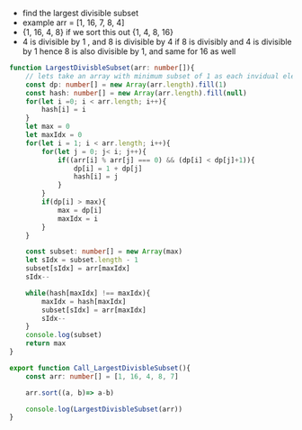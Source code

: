 - find the largest divisible subset
- example arr = [1, 16, 7, 8, 4]
- {1, 16, 4, 8} if we sort this out {1, 4, 8, 16}
- 4 is divisible by 1 , and 8 is divisible by 4 if 8 is divisibly and 4 is divisible by 1 hence 8 is also divisible by 1, and same for 16 as well


```ts
function LargestDivisbleSubset(arr: number[]){
    // lets take an array with minimum subset of 1 as each invidual element is a subset
    const dp: number[] = new Array(arr.length).fill(1)
    const hash: number[] = new Array(arr.length).fill(null)
    for(let i =0; i < arr.length; i++){
        hash[i] = i
    }
    let max = 0
    let maxIdx = 0
    for(let i = 1; i < arr.length; i++){
        for(let j = 0; j< i; j++){
            if((arr[i] % arr[j] === 0) && (dp[i] < dp[j]+1)){
                dp[i] = 1 + dp[j]
                hash[i] = j
            }
        }
        if(dp[i] > max){
            max = dp[i]
            maxIdx = i
        }
    }

    const subset: number[] = new Array(max)
    let sIdx = subset.length - 1
    subset[sIdx] = arr[maxIdx]
    sIdx--

    while(hash[maxIdx] !== maxIdx){
        maxIdx = hash[maxIdx]
        subset[sIdx] = arr[maxIdx]
        sIdx--
    }
    console.log(subset)
    return max
}

export function Call_LargestDivisbleSubset(){
    const arr: number[] = [1, 16, 4, 8, 7]

    arr.sort((a, b)=> a-b)

    console.log(LargestDivisbleSubset(arr))
}

```
